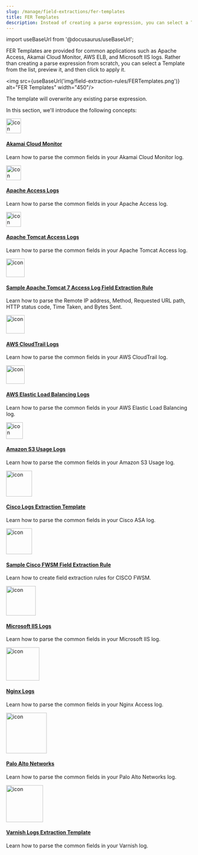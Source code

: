 ```yaml
---
slug: /manage/field-extractions/fer-templates
title: FER Templates
description: Instead of creating a parse expression, you can select a Template from the list, preview it, and then click to apply it.
---
```

import useBaseUrl from '@docusaurus/useBaseUrl';

FER Templates are provided for common applications such as Apache Access, Akamai Cloud Monitor, AWS ELB, and Microsoft IIS logs. Rather than creating a parse expression from scratch, you can select a Template from the list, preview it, and then click to apply it.

<img src={useBaseUrl('img/field-extraction-rules/FERTemplates.png')} alt="FER Templates" width="450"/>

The template will overwrite any existing parse expression.

In this section, we'll introduce the following concepts:

<div className="box-wrapper">
<div className="box smallbox card">
  <div className="container">
  <a href={useBaseUrl('docs/manage/field-extractions/fer-templates/akamai-cloud-monitor')}><img src={useBaseUrl('img/integrations/security-threat-detection/Akamai_logo.png')} alt="icon" width="40"/><h4>Akamai Cloud Monitor</h4></a>
  <p>Learn how to parse the common fields in your Akamai Cloud Monitor log.</p>
  </div>
</div>
<div className="box smallbox card">
  <div className="container">
  <a href={useBaseUrl('docs/manage/field-extractions/fer-templates/apache-access-logs')}><img src={useBaseUrl('img/integrations/web-servers/apache.png')} alt="icon" width="40"/><h4>Apache Access Logs</h4></a>
  <p>Learn how to parse the common fields in your Apache Access log.</p>
  </div>
</div>
<div className="box smallbox card">
  <div className="container">
  <a href={useBaseUrl('docs/manage/field-extractions/fer-templates/apache-tomcat-access-logs')}><img src={useBaseUrl('img/integrations/web-servers/apache-tomcat.png')} alt="icon" width="40"/><h4>Apache Tomcat Access Logs</h4></a>
  <p>Learn how to parse the common fields in your Apache Tomcat Access log.</p>
  </div>
</div>
<div className="box smallbox card">
  <div className="container">
  <a href={useBaseUrl('docs/manage/field-extractions/fer-templates/apache-tomcat-access-log-fer')}><img src={useBaseUrl('img/integrations/web-servers/apache-tomcat.png')} alt="icon" width="50"/><h4>Sample Apache Tomcat 7 Access Log Field Extraction Rule</h4></a>
  <p>Learn how to parse the Remote IP address, Method, Requested URL path, HTTP status code, Time Taken, and Bytes Sent.</p>
  </div>
</div>
<div className="box smallbox card">
  <div className="container">
  <a href={useBaseUrl('docs/manage/field-extractions/fer-templates/aws-cloudtrail-logs')}><img src={useBaseUrl('img/integrations/amazon-aws/cloudtrail.png')} alt="icon" width="50"/><h4>AWS CloudTrail Logs</h4></a>
  <p>Learn how to parse the common fields in your AWS CloudTrail log.</p>
  </div>
</div>
<div className="box smallbox card">
  <div className="container">
  <a href={useBaseUrl('docs/manage/field-extractions/fer-templates/aws-elastic-load-balancing-logs')}><img src={useBaseUrl('img/integrations/amazon-aws/elb.png')} alt="icon" width="50"/><h4>AWS Elastic Load Balancing Logs</h4></a>
  <p>Learn how to parse the common fields in your AWS Elastic Load Balancing log.</p>
  </div>
</div>
    <div className="box smallbox card">
      <div className="container">
      <a href={useBaseUrl('docs/manage/field-extractions/fer-templates/aws-s3-usage-logs')}><img src={useBaseUrl('img/integrations/amazon-aws/s3audit.png')} alt="icon" width="45"/><h4>Amazon S3 Usage Logs</h4></a>
      <p>Learn how to parse the common fields in your Amazon S3 Usage log.</p>
      </div>
    </div>
    <div className="box smallbox card">
      <div className="container">
      <a href={useBaseUrl('docs/manage/field-extractions/fer-templates/cisco-app')}><img src={useBaseUrl('img/integrations/security-threat-detection/cisco.png')} alt="icon" width="70"/><h4>Cisco Logs Extraction Template</h4></a>
      <p>Learn how to parse the common fields in your Cisco ASA log.</p>
      </div>
    </div>
    <div className="box smallbox card">
      <div className="container">
      <a href={useBaseUrl('docs/manage/field-extractions/fer-templates/cisco-fwsm-fer')}><img src={useBaseUrl('img/integrations/security-threat-detection/cisco.png')} alt="icon" width="70"/><h4>Sample Cisco FWSM Field Extraction Rule</h4></a>
      <p>Learn how to create field extraction rules for CISCO FWSM.</p>
      </div>
    </div>
    <div className="box smallbox card">
      <div className="container">
      <a href={useBaseUrl('docs/manage/field-extractions/fer-templates/microsoft-iis-logs')}><img src={useBaseUrl('img/integrations/microsoft-azure/microsoft_iis_10.png')} alt="icon" width="80"/><h4>Microsoft IIS Logs</h4></a>
      <p>Learn how to parse the common fields in your Microsoft IIS log.</p>
      </div>
    </div>
    <div className="box smallbox card">
      <div className="container">
      <a href={useBaseUrl('docs/manage/field-extractions/fer-templates/nginx-logs')}><img src={useBaseUrl('img/integrations/web-servers/nginx.png')} alt="icon" width="90"/><h4>Nginx Logs</h4></a>
      <p>Learn how to parse the common fields in your Nginx Access log.</p>
      </div>
    </div>
    <div className="box smallbox card">
      <div className="container">
      <a href={useBaseUrl('docs/manage/field-extractions/fer-templates/palo-alto-networks')}><img src={useBaseUrl('img/integrations/cloud-security-monitoring-analytics/paloalto.png')} alt="icon" width="110"/><h4>Palo Alto Networks</h4></a>
      <p>Learn how to parse the common fields in your Palo Alto Networks log.</p>
      </div>
    </div>
    <div className="box smallbox card">
      <div className="container">
      <a href={useBaseUrl('docs/manage/field-extractions/fer-templates/varnish-logs')}><img src={useBaseUrl('img/integrations/web-servers/varnish-cache.png')} alt="icon" width="100"/><h4>Varnish Logs Extraction Template</h4></a>
      <p>Learn how to parse the common fields in your Varnish log.</p>
      </div>
    </div>
</div>
